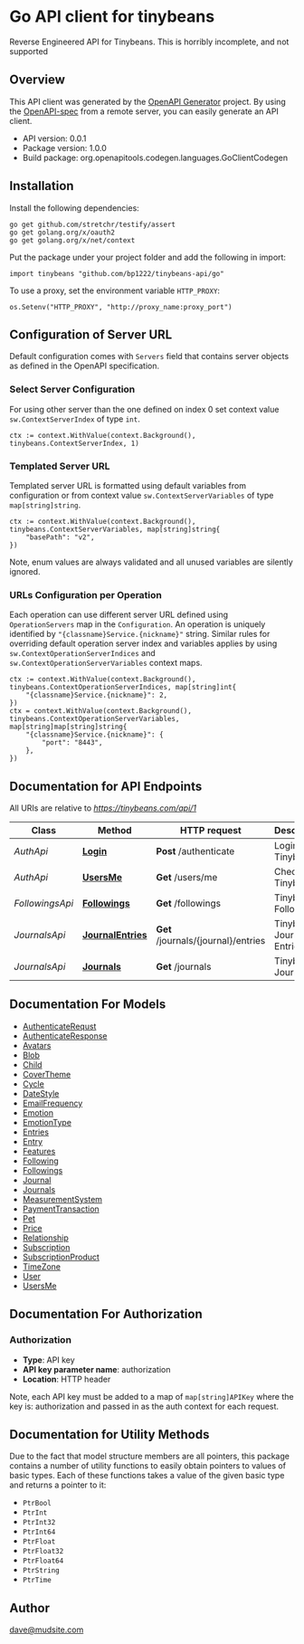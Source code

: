 # Go API client for tinybeans

Reverse Engineered API for Tinybeans.  This is horribly incomplete, and not supported

## Overview
This API client was generated by the [OpenAPI Generator](https://openapi-generator.tech) project.  By using the [OpenAPI-spec](https://www.openapis.org/) from a remote server, you can easily generate an API client.

- API version: 0.0.1
- Package version: 1.0.0
- Build package: org.openapitools.codegen.languages.GoClientCodegen

## Installation

Install the following dependencies:

```shell
go get github.com/stretchr/testify/assert
go get golang.org/x/oauth2
go get golang.org/x/net/context
```

Put the package under your project folder and add the following in import:

```golang
import tinybeans "github.com/bp1222/tinybeans-api/go"
```

To use a proxy, set the environment variable `HTTP_PROXY`:

```golang
os.Setenv("HTTP_PROXY", "http://proxy_name:proxy_port")
```

## Configuration of Server URL

Default configuration comes with `Servers` field that contains server objects as defined in the OpenAPI specification.

### Select Server Configuration

For using other server than the one defined on index 0 set context value `sw.ContextServerIndex` of type `int`.

```golang
ctx := context.WithValue(context.Background(), tinybeans.ContextServerIndex, 1)
```

### Templated Server URL

Templated server URL is formatted using default variables from configuration or from context value `sw.ContextServerVariables` of type `map[string]string`.

```golang
ctx := context.WithValue(context.Background(), tinybeans.ContextServerVariables, map[string]string{
	"basePath": "v2",
})
```

Note, enum values are always validated and all unused variables are silently ignored.

### URLs Configuration per Operation

Each operation can use different server URL defined using `OperationServers` map in the `Configuration`.
An operation is uniquely identified by `"{classname}Service.{nickname}"` string.
Similar rules for overriding default operation server index and variables applies by using `sw.ContextOperationServerIndices` and `sw.ContextOperationServerVariables` context maps.

```golang
ctx := context.WithValue(context.Background(), tinybeans.ContextOperationServerIndices, map[string]int{
	"{classname}Service.{nickname}": 2,
})
ctx = context.WithValue(context.Background(), tinybeans.ContextOperationServerVariables, map[string]map[string]string{
	"{classname}Service.{nickname}": {
		"port": "8443",
	},
})
```

## Documentation for API Endpoints

All URIs are relative to *https://tinybeans.com/api/1*

Class | Method | HTTP request | Description
------------ | ------------- | ------------- | -------------
*AuthApi* | [**Login**](docs/AuthApi.md#login) | **Post** /authenticate | Login to Tinybeans
*AuthApi* | [**UsersMe**](docs/AuthApi.md#usersme) | **Get** /users/me | Check to Tinybeans
*FollowingsApi* | [**Followings**](docs/FollowingsApi.md#followings) | **Get** /followings | Tinybeans Followings
*JournalsApi* | [**JournalEntries**](docs/JournalsApi.md#journalentries) | **Get** /journals/{journal}/entries | Tinybeans Journal Entries
*JournalsApi* | [**Journals**](docs/JournalsApi.md#journals) | **Get** /journals | Tinybeans Journals


## Documentation For Models

 - [AuthenticateRequst](docs/AuthenticateRequst.md)
 - [AuthenticateResponse](docs/AuthenticateResponse.md)
 - [Avatars](docs/Avatars.md)
 - [Blob](docs/Blob.md)
 - [Child](docs/Child.md)
 - [CoverTheme](docs/CoverTheme.md)
 - [Cycle](docs/Cycle.md)
 - [DateStyle](docs/DateStyle.md)
 - [EmailFrequency](docs/EmailFrequency.md)
 - [Emotion](docs/Emotion.md)
 - [EmotionType](docs/EmotionType.md)
 - [Entries](docs/Entries.md)
 - [Entry](docs/Entry.md)
 - [Features](docs/Features.md)
 - [Following](docs/Following.md)
 - [Followings](docs/Followings.md)
 - [Journal](docs/Journal.md)
 - [Journals](docs/Journals.md)
 - [MeasurementSystem](docs/MeasurementSystem.md)
 - [PaymentTransaction](docs/PaymentTransaction.md)
 - [Pet](docs/Pet.md)
 - [Price](docs/Price.md)
 - [Relationship](docs/Relationship.md)
 - [Subscription](docs/Subscription.md)
 - [SubscriptionProduct](docs/SubscriptionProduct.md)
 - [TimeZone](docs/TimeZone.md)
 - [User](docs/User.md)
 - [UsersMe](docs/UsersMe.md)


## Documentation For Authorization



### Authorization

- **Type**: API key
- **API key parameter name**: authorization
- **Location**: HTTP header

Note, each API key must be added to a map of `map[string]APIKey` where the key is: authorization and passed in as the auth context for each request.


## Documentation for Utility Methods

Due to the fact that model structure members are all pointers, this package contains
a number of utility functions to easily obtain pointers to values of basic types.
Each of these functions takes a value of the given basic type and returns a pointer to it:

* `PtrBool`
* `PtrInt`
* `PtrInt32`
* `PtrInt64`
* `PtrFloat`
* `PtrFloat32`
* `PtrFloat64`
* `PtrString`
* `PtrTime`

## Author

dave@mudsite.com

